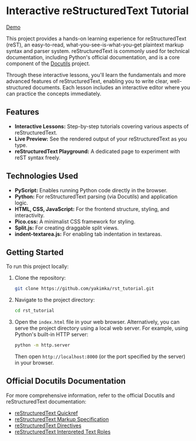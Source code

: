 # Interactive reStructuredText Tutorial

[Demo](https://rst-tutorial.yakimka.me/)

This project provides a hands-on learning experience for reStructuredText (reST), an easy-to-read,
what-you-see-is-what-you-get plaintext markup syntax and parser system. reStructuredText is commonly
used for technical documentation, including Python's official documentation, and is a core component
of the [Docutils](https://docutils.sourceforge.io/) project.

Through these interactive lessons, you'll learn the fundamentals and more advanced features of
reStructuredText, enabling you to write clear, well-structured documents. Each lesson includes an
interactive editor where you can practice the concepts immediately.

## Features

* **Interactive Lessons:** Step-by-step tutorials covering various aspects of reStructuredText.
* **Live Preview:** See the rendered output of your reStructuredText as you type.
* **reStructuredText Playground:** A dedicated page to experiment with reST syntax freely.

## Technologies Used

* **PyScript:** Enables running Python code directly in the browser.
* **Python:** For reStructuredText parsing (via Docutils) and application logic.
* **HTML, CSS, JavaScript:** For the frontend structure, styling, and interactivity.
* **Pico.css:** A minimalist CSS framework for styling.
* **Split.js:** For creating draggable split views.
* **indent-textarea.js:** For enabling tab indentation in textareas.

## Getting Started

To run this project locally:

1. Clone the repository:
   ```bash
   git clone https://github.com/yakimka/rst_tutorial.git
   ```
2. Navigate to the project directory:
   ```bash
   cd rst_tutorial
   ```
3. Open the `index.html` file in your web browser.
   Alternatively, you can serve the project directory using a local web server. For example, using
   Python's built-in HTTP server:
   ```bash
   python -m http.server
   ```
   Then open `http://localhost:8000` (or the port specified by the server) in your browser.

## Official Docutils Documentation

For more comprehensive information, refer to the official Docutils and reStructuredText
documentation:

* [reStructuredText Quickref](https://www.docutils.org/docs/user/rst/quickref.html)
* [reStructuredText Markup Specification](https://docutils.sourceforge.io/docs/ref/rst/restructuredtext.html)
* [reStructuredText Directives](https://docutils.sourceforge.io/docs/ref/rst/directives.html)
* [reStructuredText Interpreted Text Roles](https://docutils.sourceforge.io/docs/ref/rst/roles.html)
